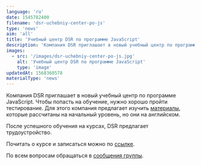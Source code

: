 ```yaml
---
language: 'ru'
date: 1545782400
filename: 'dsr-uchebniy-center-po-js'
type: 'news'
aim: 'all'
title: 'Учебный центр DSR по программе JavaScript'
description: 'Компания DSR приглашает в новый учебный центр по программе JavaScript'
images:
  - src: '/images/dsr-uchebniy-center-po-js.jpg'
    alt: 'Учебный центр DSR по программе JavaScript'
    type: 'image'
updatedAt: 1568360578
materialType: 'news'
---
```

Компания DSR приглашает в новый учебный центр по программе JavaScript. Чтобы попасть на обучение, нужно хорошо пройти тестирование. Для этого компания предлагает изучить [материалы](https://vk.cc/8QOI9T), которые рассчитаны на начальный уровень, но они на английском.

После успешного обучения на курсах, DSR предлагает трудоустройство.

Почитать о курсе и записаться можно по [ссылке](http://ru.dsr-corporation.com/student).

По всем вопросам обращаться в [сообщения группы](vk.me/dsrcorporation).
